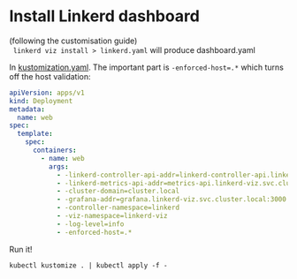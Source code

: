 # Install Linkerd dashboard

(following the customisation guide) \
` linkerd viz install > linkerd.yaml` will produce dashboard.yaml

In [kustomization.yaml](./kustomization.yaml). The important part is `-enforced-host=.*` which turns off the host validation:
```yaml
apiVersion: apps/v1
kind: Deployment
metadata:
  name: web
spec:
  template:
    spec:
      containers:
        - name: web
          args:
            - -linkerd-controller-api-addr=linkerd-controller-api.linkerd.svc.cluster.local:8085
            - -linkerd-metrics-api-addr=metrics-api.linkerd-viz.svc.cluster.local:8085
            - -cluster-domain=cluster.local
            - -grafana-addr=grafana.linkerd-viz.svc.cluster.local:3000
            - -controller-namespace=linkerd
            - -viz-namespace=linkerd-viz
            - -log-level=info
            - -enforced-host=.*
```

Run it!

`kubectl kustomize . | kubectl apply -f -`